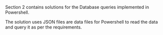 Section 2 contains solutions for the Database queries implemented in Powershell.

The solution uses JSON files are data files for Powershell to read the data and query it as per the requirements.
